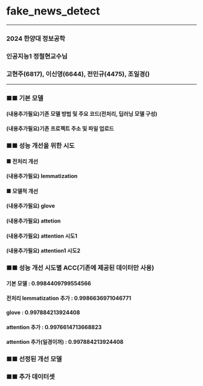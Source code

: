 # fake_news_detect
---------------------------------------
### 2024 한양대 정보공학
### 인공지능1 정철현교수님 
### 고현주(6817), 이신영(6644), 전민규(4475), 조일경()

---------------------------------------

### ■■ 기본 모델 
#### (내용추가필요)기존 모델 방법 및 주요 코드(전처리, 딥러닝 모델 구성)
#### (내용추가필요)기존 프로젝트 주소 및 파일 업로드

### ■■ 성능 개선을 위한 시도 
#### ■ 전처리 개선
#### (내용추가필요) lemmatization
#### ■ 모델적 개선
#### (내용추가필요) glove
#### (내용추가필요) attetion 
#### (내용추가필요) attention 시도1
#### (내용추가필요) attention1 시도2

### ■■ 성능 개선 시도별 ACC(기존에 제공된 데이터만 사용)
#### 기본 모델 : 0.9984409799554566
#### 전처리 lemmatization 추가 : 0.9986636971046771
#### glove : 0.997884213924408
#### attention 추가 : 0.9976614713668823
#### attention 추가(일경이꺼) : 0.997884213924408

### ■■ 선정된 개선 모델 



### ■■ 추가 데이터셋 
